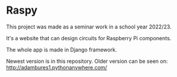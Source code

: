 # Raspy

This project was made as a seminar work in a school year 2022/23.

It's a website that can design circuits for Raspberry Pi components. 

The whole app is made in Django framework.

Newest version is in this repository.
Older version can be seen on: http://adambures1.pythonanywhere.com/

